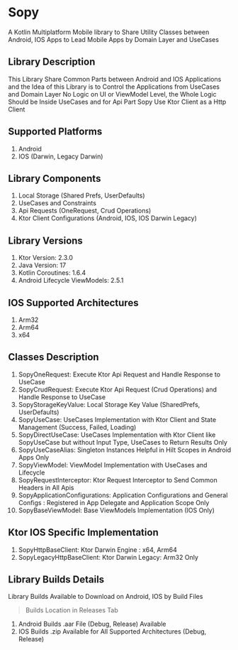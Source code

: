# Sopy

A Kotlin Multiplatform Mobile library to Share Utility Classes between Android, IOS Apps to Lead Mobile Apps by Domain Layer and UseCases

## Library Description

This Library Share Common Parts between Android and IOS Applications and the Idea of this Library is to Control the Applications from UseCases and Domain Layer
No Logic on UI or ViewModel Level, the Whole Logic Should be Inside UseCases and for Api Part Sopy Use Ktor Client as a Http Client

## Supported Platforms
1. Android
2. IOS (Darwin, Legacy Darwin)

## Library Components
1. Local Storage (Shared Prefs, UserDefaults)
2. UseCases and Constraints
3. Api Requests (OneRequest, Crud Operations)
4. Ktor Client Configurations (Android, IOS, IOS Darwin Legacy)

## Library Versions
1. Ktor Version: 2.3.0
2. Java Version: 17
3. Kotlin Coroutines: 1.6.4
4. Android Lifecycle ViewModels: 2.5.1

## IOS Supported Architectures
1. Arm32
2. Arm64
3. x64

## Classes Description
1. SopyOneRequest: Execute Ktor Api Request and Handle Response to UseCase
2. SopyCrudRequest: Execute Ktor Api Request (Crud Operations) and Handle Response to UseCase
3. SopyStorageKeyValue: Local Storage Key Value (SharedPrefs, UserDefaults)
4. SopyUseCase: UseCases Implementation with Ktor Client and State Management (Success, Failed, Loading)
5. SopyDirectUseCase: UseCases Implementation with Ktor Client like SopyUseCase but without Input Type, UseCases to Return Results Only
6. SopyUseCaseAlias: Singleton Instances Helpful in Hilt Scopes in Android Apps Only
7. SopyViewModel: ViewModel Implementation with UseCases and Lifecycle
8. SopyRequestInterceptor: Ktor Request Interceptor to Send Common Headers in All Apis
9. SopyApplicationConfigurations: Application Configurations and General Configs : Registered in App Delegate and Application Scope Only
10. SopyBaseViewModel: Base ViewModels Implementation (IOS Only)


## Ktor IOS Specific Implementation
1. SopyHttpBaseClient: Ktor Darwin Engine : x64, Arm64
2. SopyLegacyHttpBaseClient: Ktor Darwin Legacy: Arm32 Only

## Library Builds Details
Library Builds Available to Download on Android, IOS by Build Files

> Builds Location in Releases Tab

1. Android Builds .aar File (Debug, Release) Available
2. IOS Builds .zip Available for All Supported Architectures (Debug, Release)


